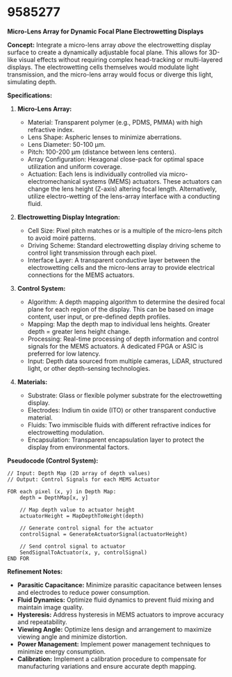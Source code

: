 # 9585277

**Micro-Lens Array for Dynamic Focal Plane Electrowetting Displays**

**Concept:** Integrate a micro-lens array *above* the electrowetting display surface to create a dynamically adjustable focal plane. This allows for 3D-like visual effects without requiring complex head-tracking or multi-layered displays. The electrowetting cells themselves would modulate light transmission, and the micro-lens array would focus or diverge this light, simulating depth.

**Specifications:**

1.  **Micro-Lens Array:**
    *   Material: Transparent polymer (e.g., PDMS, PMMA) with high refractive index.
    *   Lens Shape: Aspheric lenses to minimize aberrations.
    *   Lens Diameter: 50-100 μm.
    *   Pitch: 100-200 μm (distance between lens centers).
    *   Array Configuration: Hexagonal close-pack for optimal space utilization and uniform coverage.
    *   Actuation: Each lens is individually controlled via micro-electromechanical systems (MEMS) actuators. These actuators can change the lens height (Z-axis) altering focal length. Alternatively, utilize electro-wetting of the lens-array interface with a conducting fluid.

2.  **Electrowetting Display Integration:**
    *   Cell Size: Pixel pitch matches or is a multiple of the micro-lens pitch to avoid moiré patterns.
    *   Driving Scheme: Standard electrowetting display driving scheme to control light transmission through each pixel.
    *   Interface Layer: A transparent conductive layer between the electrowetting cells and the micro-lens array to provide electrical connections for the MEMS actuators.

3.  **Control System:**
    *   Algorithm: A depth mapping algorithm to determine the desired focal plane for each region of the display. This can be based on image content, user input, or pre-defined depth profiles.
    *   Mapping: Map the depth map to individual lens heights. Greater depth = greater lens height change.
    *   Processing: Real-time processing of depth information and control signals for the MEMS actuators. A dedicated FPGA or ASIC is preferred for low latency.
    *   Input: Depth data sourced from multiple cameras, LiDAR, structured light, or other depth-sensing technologies.

4.  **Materials:**
    *   Substrate: Glass or flexible polymer substrate for the electrowetting display.
    *   Electrodes: Indium tin oxide (ITO) or other transparent conductive material.
    *   Fluids: Two immiscible fluids with different refractive indices for electrowetting modulation.
    *   Encapsulation: Transparent encapsulation layer to protect the display from environmental factors.

**Pseudocode (Control System):**

```
// Input: Depth Map (2D array of depth values)
// Output: Control Signals for each MEMS Actuator

FOR each pixel (x, y) in Depth Map:
    depth = DepthMap[x, y]
    
    // Map depth value to actuator height
    actuatorHeight = MapDepthToHeight(depth)
    
    // Generate control signal for the actuator
    controlSignal = GenerateActuatorSignal(actuatorHeight)
    
    // Send control signal to actuator
    SendSignalToActuator(x, y, controlSignal)
END FOR
```

**Refinement Notes:**

*   **Parasitic Capacitance:** Minimize parasitic capacitance between lenses and electrodes to reduce power consumption.
*   **Fluid Dynamics:** Optimize fluid dynamics to prevent fluid mixing and maintain image quality.
*   **Hysteresis:** Address hysteresis in MEMS actuators to improve accuracy and repeatability.
*   **Viewing Angle:** Optimize lens design and arrangement to maximize viewing angle and minimize distortion.
*   **Power Management:** Implement power management techniques to minimize energy consumption.
*   **Calibration:** Implement a calibration procedure to compensate for manufacturing variations and ensure accurate depth mapping.